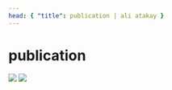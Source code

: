```yaml
---
head: { "title": publication | ali atakay }
---
```


# publication

<img src="/img/Carteldexpoimg.png" />

<img src="/img/catalogue.png" />
